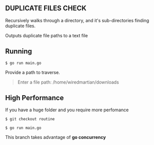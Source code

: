 ## DUPLICATE FILES CHECK

Recursively walks through a directory, and it's sub-directories finding duplicate files.

Outputs duplicate file paths to a text file


## Running

`$ go run main.go`

Provide a path to traverse.

> Enter a file path: /home/wiredmartian/downloads


## High Performance

If you have a huge folder and you require more perfomance

`$ git checkout routine`

`$ go run main.go`

This branch takes advantage of <b>go concurrency</b>
